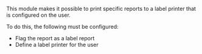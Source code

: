 This module makes it possible to print specific reports to a label
printer that is configured on the user.

To do this, the following must be configured:

- Flag the report as a label report
- Define a label printer for the user
